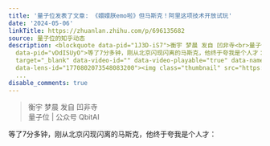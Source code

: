 ```yaml
---
title: '量子位发表了文章: 《嬛嬛朕emo啦》但马斯克！阿里这项技术开放试玩'
date: '2024-05-06'
linkTitle: https://zhuanlan.zhihu.com/p/696135682
source: 量子位的知乎动态
description: <blockquote data-pid="1J3D-iS7">衡宇 梦晨 发自 凹非寺<br>量子位 | 公众号 QbitAI</blockquote><p
  data-pid="vDdISUyO">等了7分多钟，刚从北京闪现闪离的马斯克，他终于夸我是个人才：</p><a class="video-box" href="https://www.zhihu.com/video/1770802073548083200"
  target="_blank" data-video-id="" data-video-playable="true" data-name="" data-poster="https://picx.zhimg.com/v2-8626b1c0a62f53ce14a845102fb1a580.jpg?source=382ee89a"
  data-lens-id="1770802073548083200"><img class="thumbnail" src="https://picx.zhimg.com/v2-8626b1c0a62f53ce14a845102fb1a580.jp
  ...
disable_comments: true
---
```

<blockquote data-pid="1J3D-iS7">衡宇 梦晨 发自 凹非寺<br>量子位 | 公众号 QbitAI</blockquote><p data-pid="vDdISUyO">等了7分多钟，刚从北京闪现闪离的马斯克，他终于夸我是个人才：</p><a class="video-box" href="https://www.zhihu.com/video/1770802073548083200" target="_blank" data-video-id="" data-video-playable="true" data-name="" data-poster="https://picx.zhimg.com/v2-8626b1c0a62f53ce14a845102fb1a580.jpg?source=382ee89a" data-lens-id="1770802073548083200"><img class="thumbnail" src="https://picx.zhimg.com/v2-8626b1c0a62f53ce14a845102fb1a580.jp ...